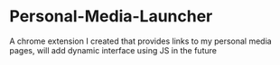 # Personal-Media-Launcher
A chrome extension I created that provides links to my personal media pages, will add dynamic interface using JS in the future
